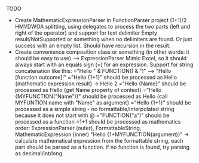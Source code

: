 TODO

- Create MathematicExpressionParser in FunctionParser project
  (1+1)/2 HMVDWOA splitting, using delegates to process the two parts (left and right of the operator) and support for text delimiter
  Empty result/NotSupported or something when no delimiters are found. Or just success with an empty list. Should have recursion in the result.
- Create convenience composition class or something (in other words: it should be easy to use) --> ExpressionParser
  Mimic Excel, so it should always start with an equals sign (=) for an expression.
  Support for string concatenation like this: ="Hello " & FUNCTION() & "!" --> "Hello [function outcome]!"
  ="Hello {1+1}" should be processed as Hello {mathematic expression result} -> Hello 2
  ="Hello {Name}" should be processed as Hello {get Name property of context}
  ="Hello {MYFUNCTION("Name")}" should be processed as Hello {call MYFUNTION name with "Name" as argument}
  ="Hello {1+1}" should be processed as a simple string - no formattable/interpolated string because it does not start with @
  ="FUNCTION(\"a\")" should be processed as a function
  =1+1 should be processed as mathematics
  order: ExpressionParser (outer), FormattableString, MathematicExpression (inner)
  "Hello {1+MYFUNCTION(argument)}" -> calculate mathematical expression from the formattable string, each part should be parsed as a function. if no function is found, try parsing as decimal/int/long.